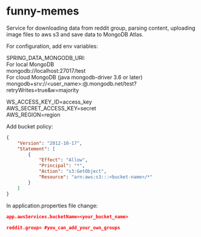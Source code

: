 # funny-memes
Service for downloading data from reddit group, parsing content, uploading image files to aws s3 and save data to MongoDB Atlas.

For configuration, add env variables:

SPRING_DATA_MONGODB_URI:<br/>
  For local MongoDB<br/>
  mongodb://localhost:27017/test<br/>
  For cloud MongoDB (java mongodb-driver 3.6 or later)<br/>
  mongodb+srv://<user_name>:<password>@<cluster>.mongodb.net/test?retryWrites=true&w=majority<br/>
 
WS_ACCESS_KEY_ID=access_key<br/>
AWS_SECRET_ACCESS_KEY=secret<br/>
AWS_REGION=region<br/>

Add bucket policy:
```json
{
    "Version": "2012-10-17",
    "Statement": [
        {
            "Effect": "Allow",
            "Principal": "*",
            "Action": "s3:GetObject",
            "Resource": "arn:aws:s3:::<bucket-name>/*"
        }
    ]
}
```
In application.properties file change:<br/>
```json
app.awsServices.bucketName=<your_bucket_name>
  
reddit.group= #you_can_add_your_own_groups
```
